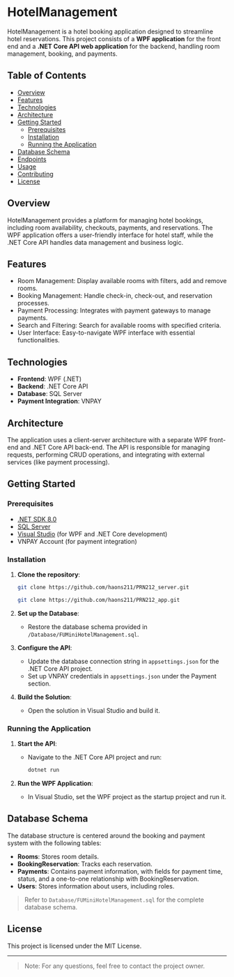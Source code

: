 # HotelManagement

HotelManagement is a hotel booking application designed to streamline hotel reservations. This project consists of a **WPF application** for the front end and a **.NET Core API web application** for the backend, handling room management, booking, and payments.

## Table of Contents

- [Overview](#overview)
- [Features](#features)
- [Technologies](#technologies)
- [Architecture](#architecture)
- [Getting Started](#getting-started)
  - [Prerequisites](#prerequisites)
  - [Installation](#installation)
  - [Running the Application](#running-the-application)
- [Database Schema](#database-schema)
- [Endpoints](#endpoints)
- [Usage](#usage)
- [Contributing](#contributing)
- [License](#license)

## Overview

HotelManagement provides a platform for managing hotel bookings, including room availability, checkouts, payments, and reservations. The WPF application offers a user-friendly interface for hotel staff, while the .NET Core API handles data management and business logic.

## Features

- Room Management: Display available rooms with filters, add and remove rooms.
- Booking Management: Handle check-in, check-out, and reservation processes.
- Payment Processing: Integrates with payment gateways to manage payments.
- Search and Filtering: Search for available rooms with specified criteria.
- User Interface: Easy-to-navigate WPF interface with essential functionalities.

## Technologies

- **Frontend**: WPF (.NET)
- **Backend**: .NET Core API
- **Database**: SQL Server
- **Payment Integration**: VNPAY

## Architecture

The application uses a client-server architecture with a separate WPF front-end and .NET Core API back-end. The API is responsible for managing requests, performing CRUD operations, and integrating with external services (like payment processing).

## Getting Started

### Prerequisites

- [.NET SDK 8.0](https://dotnet.microsoft.com/download)
- [SQL Server](https://www.microsoft.com/en-us/sql-server/sql-server-downloads)
- [Visual Studio](https://visualstudio.microsoft.com/) (for WPF and .NET Core development)
- VNPAY Account (for payment integration)

### Installation

1. **Clone the repository**:
    ```bash
    git clone https://github.com/haons211/PRN212_server.git
    ```

     ```bash
    git clone https://github.com/haons211/PRN212_app.git
    ```

2. **Set up the Database**:
   - Restore the database schema provided in `/Database/FUMiniHotelManagement.sql`.

3. **Configure the API**:
   - Update the database connection string in `appsettings.json` for the .NET Core API project.
   - Set up VNPAY credentials in `appsettings.json` under the Payment section.

4. **Build the Solution**:
   - Open the solution in Visual Studio and build it.

### Running the Application

1. **Start the API**:
   - Navigate to the .NET Core API project and run:
     ```bash
     dotnet run
     ```

2. **Run the WPF Application**:
   - In Visual Studio, set the WPF project as the startup project and run it.

## Database Schema

The database structure is centered around the booking and payment system with the following tables:

- **Rooms**: Stores room details.
- **BookingReservation**: Tracks each reservation.
- **Payments**: Contains payment information, with fields for payment time, status, and a one-to-one relationship with BookingReservation.
- **Users**: Stores information about users, including roles.

> Refer to `Database/FUMiniHotelManagement.sql` for the complete database schema.




## License

This project is licensed under the MIT License.

---

> Note: For any questions, feel free to contact the project owner.
